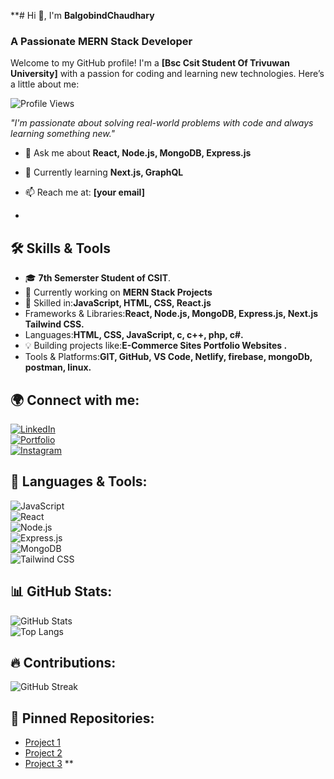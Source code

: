 
**# Hi 👋, I'm **BalgobindChaudhary**  


### A Passionate MERN Stack Developer  
Welcome to my GitHub profile! I'm a **[Bsc Csit Student Of Trivuwan University]** with a passion for coding and learning new technologies.
Here’s a little about me:
<!--

- 🔭 I’m currently working on ...
- 🌱 I’m currently learning ...
- 👯 I’m looking to collaborate on ...
- 🤔 I’m looking for help with ...
- ⚡ Fun fact: ...
-->

![Profile Views](https://komarev.com/ghpvc/?username=GobindTharu&label=Profile%20views&color=0e75b6&style=flat)

*"I'm passionate about solving real-world problems with code and always learning something new."*

- 💬 Ask me about **React, Node.js, MongoDB, Express.js**  
- 🌱 Currently learning **Next.js, GraphQL**  
- 📫 Reach me at: **[your email]**  

- 
## 🛠 Skills & Tools
- 🎓 **7th Semerster Student of CSIT**.
- 🚀 Currently working on **MERN Stack Projects**  
- 🔧 Skilled in:**JavaScript, HTML, CSS, React.js**
- Frameworks & Libraries:**React, Node.js, MongoDB, Express.js, Next.js Tailwind CSS.**
- Languages:**HTML, CSS, JavaScript, c, c++, php, c#.**
- 💡 Building projects like:**E-Commerce Sites Portfolio Websites .**
- Tools & Platforms:**GIT, GitHub, VS Code, Netlify, firebase, mongoDb, postman, linux.**

## 🌍 Connect with me:
[![LinkedIn](https://img.shields.io/badge/-LinkedIn-blue?style=for-the-badge&logo=linkedin)](https://www.linkedin.com/in/balgobind-chaudhary-0271ba2a5/)  
[![Portfolio](https://img.shields.io/badge/-Portfolio-black?style=for-the-badge&logo=web)](https://your-portfolio.com)  
[![Instagram](https://img.shields.io/badge/-Instagram-purple?style=for-the-badge&logo=instagram)](https://www.instagram.com/tharu_gobind/)  

## 🚀 Languages & Tools:
![JavaScript](https://img.shields.io/badge/-JavaScript-yellow?style=for-the-badge&logo=javascript)  
![React](https://img.shields.io/badge/-React-blue?style=for-the-badge&logo=react)  
![Node.js](https://img.shields.io/badge/-Node.js-green?style=for-the-badge&logo=node.js)  
![Express.js](https://img.shields.io/badge/-Express.js-black?style=for-the-badge&logo=express)  
![MongoDB](https://img.shields.io/badge/-MongoDB-green?style=for-the-badge&logo=mongodb)  
![Tailwind CSS](https://img.shields.io/badge/-Tailwind%20CSS-blue?style=for-the-badge&logo=tailwind-css)  

## 📊 GitHub Stats:
![GitHub Stats](https://github-readme-stats.vercel.app/api?username=your-username&show_icons=true&theme=radical)  
![Top Langs](https://github-readme-stats.vercel.app/api/top-langs/?username=your-username&layout=compact&theme=radical)  

## 🔥 Contributions:
![GitHub Streak](https://github-readme-streak-stats.herokuapp.com/?user=your-username&theme=radical)  

## 📌 Pinned Repositories:
- [Project 1](https://github.com/GobindTharu/resume-.git)
- [Project 2](https://github.com/GobindTharu/coffeeweb.git)
- [Project 3](https://github.com/GobindTharu/E_commerce_Next.js.git)
**
